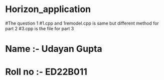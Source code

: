 # Horizon_application

#The question 1
#1.cpp and 1remodel.cpp is same but different method for part 2
#3.cpp is the file for part 3

# Name :- Udayan Gupta
# Roll no :- ED22B011
